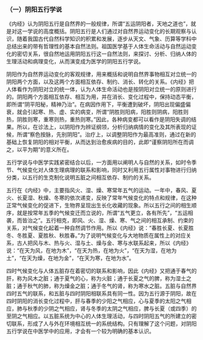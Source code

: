 ### （一）阴阳五行学说

《内经》认为阴阳五行是自然界的一般规律，所谓“五运阴阳者，天地之道也”，就是对这一学说的高度概括。阴阳五行是人们通过对自然界运动变化的长期观察与认识，随着我国古代自然科学知识的积累和发展，逐步从天文、气象、历算等学科中总结出来的带有哲理性的基本自然法则。祖国医学基于人体生命活动与自然运动变化的密切关系，很自然地运用阴阳五行这一自然法则，来探讨、分析、归纳人体的生理活动和病理变化，从而演变成为医学的阴阳五行学说。

阴阳作为自然界运动变化的客观规律，用来概括和说明自然界事物相互对立统一的阴阳两个方面，以及这两个方面相互依存、制约、消长、转化的关系。《内经》把人体看作为阴阳对立的统一体，认为人体生命活动也是按阴阳对立统一的原则进行的。阴阳两个方面相互依存、相互为用，并在消长、变化过程中，保持动态平衡，即所谓“阴平阳秘，精神乃治”。在病因作用下，平衡遭到破坏，阴阳出现偏盛偏衰，就会引起寒、热、虚、实的病变，所谓“阴胜则阳病，阳胜则阴病，阳胜则热，阴胜则寒，重寒则热，重热则寒。”因此，各种病变都可以看作是阴阳失调的结果。所以，在诊法上，以阴阳作为辨证纲领，分析归纳病情的变化及其所表现的证候，所谓“察色按脉，先别阴阳”。治疗上，以调整阴阳作为最高准则，通过在新的基础上恢复阴阳的相对平衡，从而达到治愈疾病的目的，此即“谨察阴阳所在而调之，以平为期”的意义所在。

五行学说与中医学实践紧密结合以后，一方面用以阐明人与自然的关系，如时令季节、气候变化对人体生理病理的联系和影响，同时又利用五行属性对事物进行归纳分类，以五行的生克制化说明五脏之间相互依存、制约的关系。

五行在《内经》中，主要指风火、湿、燥、寒常年五气的运动。一年中，春风、夏火、长夏湿、秋燥、冬寒的依次递变，反映了常年气候变化的特点和规律，在这种正常气候变化的促进下，生物界呈现出生长化收藏的现象。所以五行之间的相生顺序，就是按常年五季的气候变迁而立说的，所谓“五气更立，各有所先”，“五运相袭，而皆治之”。五行相克，即风、火、湿、燥、寒、气之间的相互承制、约束的关系，对气候变化起着一种自然调节作用。所以《内经》说：“春胜长夏、长夏胜冬、冬胜夏、夏胜秋、秋胜春。”为了说明气候变化与大地物质在属性上的对应关系，古人把风与木、热与火、湿与土、燥与金、寒与水联系起来，所以《内经》说：“在天为风，在地为木”，“在天为热，在地为火”，“在天为湿，在地为土”，“在天为燥，在地为金”，“在天为寒，在地为水”。

四时气候变化与人体五脏存在着密切的联系和影响，因此《内经》又把通于春气的肝，称为风木之脏；通于夏气的心，称为火脏；通于长夏之气的脾，称为湿土之脏；通于秋气的肺，称为燥金之脏；通于冬气的肾，称为寒水之脏。五脏与自然界四时五气的联系，和五脏与四时阴阳相联系具有同一性。因为五行源于阴阳，故在四时阴阳的消长变化过程中，肝与春季的少阳之气相应，心与夏季的太阳之气相应，肺与秋季的少阴之气相应，肾与冬季的太阴之气相应，脾与长夏（或四季）的至阴之气相应。以五脏系统为中心的人体生理活动，与四时阴阳五气的所建立的密切联系，形成了人与外在环境相互统一的系统结构。只有理解了这个问题，对阴阳五行学说在中医学中的应用，才会有一个较为明确的基本认识。

